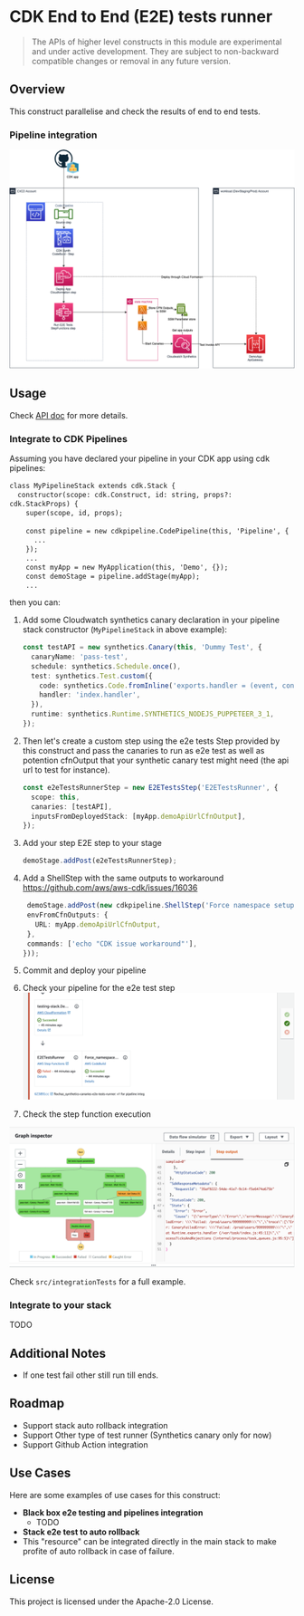 # CDK End to End (E2E) tests runner

> The APIs of higher level constructs in this module are experimental and under active development.
> They are subject to non-backward compatible changes or removal in any future version.

## Overview

This construct parallelise and check the results of end to end tests.

### Pipeline integration

![pipelineInteg](doc/E2E-runner.png)

## Usage

Check [API doc](./API.md) for more details.

### Integrate to CDK Pipelines

Assuming you have declared your pipeline in your CDK app using cdk pipelines:

```
class MyPipelineStack extends cdk.Stack {
  constructor(scope: cdk.Construct, id: string, props?: cdk.StackProps) {
    super(scope, id, props);

    const pipeline = new cdkpipeline.CodePipeline(this, 'Pipeline', {
      ...
    });
    ...
    const myApp = new MyApplication(this, 'Demo', {});
    const demoStage = pipeline.addStage(myApp);
    ...
```

then you can:

1. Add some Cloudwatch synthetics canary declaration in your pipeline stack constructor (`MyPipelineStack` in above example): 

    ```typescript
    const testAPI = new synthetics.Canary(this, 'Dummy Test', {
      canaryName: 'pass-test',
      schedule: synthetics.Schedule.once(),
      test: synthetics.Test.custom({
        code: synthetics.Code.fromInline('exports.handler = (event, context) => {console.log("hello")}'),
        handler: 'index.handler',
      }),
      runtime: synthetics.Runtime.SYNTHETICS_NODEJS_PUPPETEER_3_1,
    });
    ```

1. Then let's create a custom step using the e2e tests Step provided by this construct and pass the canaries to run as e2e test as well as potention cfnOutput that your synthetic canary test might need (the api url to test for instance).

    ```typescript
    const e2eTestsRunnerStep = new E2ETestsStep('E2ETestsRunner', {
      scope: this,
      canaries: [testAPI],
      inputsFromDeployedStack: [myApp.demoApiUrlCfnOutput],
    });
    ```

1. Add your step E2E step to your stage

   ```typescript
   demoStage.addPost(e2eTestsRunnerStep);
   ```

1. Add a ShellStep with the same outputs to workaround https://github.com/aws/aws-cdk/issues/16036

   ```typescript
    demoStage.addPost(new cdkpipeline.ShellStep('Force namespace setup', {
    envFromCfnOutputs: {
      URL: myApp.demoApiUrlCfnOutput,
    },
    commands: ['echo "CDK issue workaround"'],
   }));
   ```

1. Commit and deploy your pipeline

1. Check your pipeline for the e2e test step 
![pipeline](doc/pipeline.png)

1. Check the step function execution

![sfn](doc/integ.pipeline-blocker-sfn.png)

Check `src/integrationTests` for a full example.

### Integrate to your stack

TODO

## Additional Notes

* If one test fail other still run till ends.

## Roadmap

* Support stack auto rollback integration
* Support Other type of test runner (Synthetics canary only for now)
* Support Github Action integration

## Use Cases

Here are some examples of use cases for this construct:

* **Black box e2e testing and pipelines integration**
  * TODO
* **Stack e2e test to auto rollback**
 * This "resource" can be integrated directly in the main stack to make profite of auto rollback in case of failure.

## License

This project is licensed under the Apache-2.0 License.
